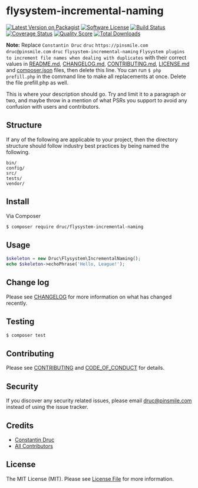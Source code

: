 # flysystem-incremental-naming

[![Latest Version on Packagist][ico-version]][link-packagist]
[![Software License][ico-license]](LICENSE.md)
[![Build Status][ico-travis]][link-travis]
[![Coverage Status][ico-scrutinizer]][link-scrutinizer]
[![Quality Score][ico-code-quality]][link-code-quality]
[![Total Downloads][ico-downloads]][link-downloads]

**Note:** Replace ```Constantin Druc``` ```druc``` ```https://pinsmile.com``` ```druc@pinsmile.com``` ```druc``` ```flysystem-incremental-naming``` ```Flysystem plugins to increment file names when dealing with duplicates``` with their correct values in [README.md](README.md), [CHANGELOG.md](CHANGELOG.md), [CONTRIBUTING.md](CONTRIBUTING.md), [LICENSE.md](LICENSE.md) and [composer.json](composer.json) files, then delete this line. You can run `$ php prefill.php` in the command line to make all replacements at once. Delete the file prefill.php as well.

This is where your description should go. Try and limit it to a paragraph or two, and maybe throw in a mention of what
PSRs you support to avoid any confusion with users and contributors.

## Structure

If any of the following are applicable to your project, then the directory structure should follow industry best practices by being named the following.

```
bin/        
config/
src/
tests/
vendor/
```


## Install

Via Composer

``` bash
$ composer require druc/flysystem-incremental-naming
```

## Usage

``` php
$skeleton = new Druc\Flysystem\IncrementalNaming();
echo $skeleton->echoPhrase('Hello, League!');
```

## Change log

Please see [CHANGELOG](CHANGELOG.md) for more information on what has changed recently.

## Testing

``` bash
$ composer test
```

## Contributing

Please see [CONTRIBUTING](CONTRIBUTING.md) and [CODE_OF_CONDUCT](CODE_OF_CONDUCT.md) for details.

## Security

If you discover any security related issues, please email druc@pinsmile.com instead of using the issue tracker.

## Credits

- [Constantin Druc][link-author]
- [All Contributors][link-contributors]

## License

The MIT License (MIT). Please see [License File](LICENSE.md) for more information.

[ico-version]: https://img.shields.io/packagist/v/druc/flysystem-incremental-naming.svg?style=flat-square
[ico-license]: https://img.shields.io/badge/license-MIT-brightgreen.svg?style=flat-square
[ico-travis]: https://img.shields.io/travis/druc/flysystem-incremental-naming/master.svg?style=flat-square
[ico-scrutinizer]: https://img.shields.io/scrutinizer/coverage/g/druc/flysystem-incremental-naming.svg?style=flat-square
[ico-code-quality]: https://img.shields.io/scrutinizer/g/druc/flysystem-incremental-naming.svg?style=flat-square
[ico-downloads]: https://img.shields.io/packagist/dt/druc/flysystem-incremental-naming.svg?style=flat-square

[link-packagist]: https://packagist.org/packages/druc/flysystem-incremental-naming
[link-travis]: https://travis-ci.org/druc/flysystem-incremental-naming
[link-scrutinizer]: https://scrutinizer-ci.com/g/druc/flysystem-incremental-naming/code-structure
[link-code-quality]: https://scrutinizer-ci.com/g/druc/flysystem-incremental-naming
[link-downloads]: https://packagist.org/packages/druc/flysystem-incremental-naming
[link-author]: https://github.com/druc
[link-contributors]: ../../contributors
